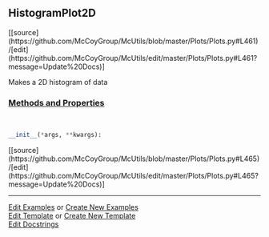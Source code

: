 ## <a id="McUtils.Plots.Plots.HistogramPlot2D">HistogramPlot2D</a> 
<div class="docs-source-link" markdown="1">
[[source](https://github.com/McCoyGroup/McUtils/blob/master/Plots/Plots.py#L461)/[edit](https://github.com/McCoyGroup/McUtils/edit/master/Plots/Plots.py#L461?message=Update%20Docs)]
</div>

Makes a 2D histogram of data

<div class="collapsible-section">
 <div class="collapsible-section collapsible-section-header" markdown="1">
 
### <a class="collapse-link" data-toggle="collapse" href="#methods">Methods and Properties</a> <a class="float-right" data-toggle="collapse" href="#methods"><i class="fa fa-chevron-down"></i></a>

 </div>
 <div class="collapsible-section collapsible-section-body collapse" id="methods" markdown="1">

<a id="McUtils.Plots.Plots.HistogramPlot2D.__init__" class="docs-object-method">&nbsp;</a> 
```python
__init__(*args, **kwargs): 
```
<div class="docs-source-link" markdown="1">
[[source](https://github.com/McCoyGroup/McUtils/blob/master/Plots/Plots.py#L465)/[edit](https://github.com/McCoyGroup/McUtils/edit/master/Plots/Plots.py#L465?message=Update%20Docs)]
</div>

 </div>
</div>




___

[Edit Examples](https://github.com/McCoyGroup/McUtils/edit/gh-pages/ci/examples/McUtils/Plots/Plots/HistogramPlot2D.md) or 
[Create New Examples](https://github.com/McCoyGroup/McUtils/new/gh-pages/?filename=ci/examples/McUtils/Plots/Plots/HistogramPlot2D.md) <br/>
[Edit Template](https://github.com/McCoyGroup/McUtils/edit/gh-pages/ci/docs/McUtils/Plots/Plots/HistogramPlot2D.md) or 
[Create New Template](https://github.com/McCoyGroup/McUtils/new/gh-pages/?filename=ci/docs/templates/McUtils/Plots/Plots/HistogramPlot2D.md) <br/>
[Edit Docstrings](https://github.com/McCoyGroup/McUtils/edit/master/Plots/Plots.py#L461?message=Update%20Docs)